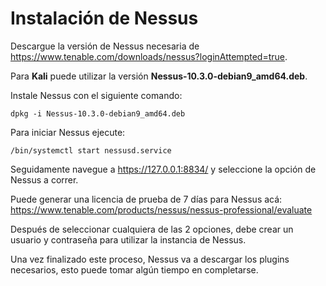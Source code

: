 # Instalación de Nessus

Descargue la versión de Nessus necesaria de https://www.tenable.com/downloads/nessus?loginAttempted=true.  

Para **Kali** puede utilizar la versión **Nessus-10.3.0-debian9_amd64.deb**.

Instale Nessus con el siguiente comando:

```
dpkg -i Nessus-10.3.0-debian9_amd64.deb  
```

Para iniciar Nessus ejecute:
```
/bin/systemctl start nessusd.service
```

Seguidamente navegue a https://127.0.0.1:8834/ y seleccione la opción de Nessus a correr. 

Puede generar una licencia de prueba de 7 días para Nessus acá: https://www.tenable.com/products/nessus/nessus-professional/evaluate

Después de seleccionar cualquiera de las 2 opciones, debe crear un usuario y contraseña para utilizar la instancia de Nessus.

Una vez finalizado este proceso, Nessus va a descargar los plugins necesarios, esto puede tomar algún tiempo en completarse.

